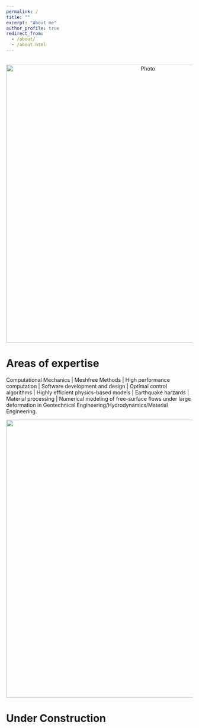 ```yaml
---
permalink: /
title: ""
excerpt: "About me"
author_profile: true
redirect_from: 
  - /about/
  - /about.html
---
```


<p align="center">
  <img src="https://maozirui.github.io/images/CM.png" alt="Photo" style="width: 750px;"/> 
</p>
  
# Areas of expertise

Computational Mechanics \| Meshfree Methods \| High performance computation \| Software development and design \| Optimal control algorithms \| Highly efficient physics-based models \| Earthquake harzards \| Material processing \| Numerical modeling of free-surface flows under large deformation in Geotechnical Engineering/Hydrodynamics/Material Engineering.

<p align="center">
<img src="https://maozirui.github.io/images/Shear Peeling Process.gif" width="750"/>
</p>
  
# Under Construction
